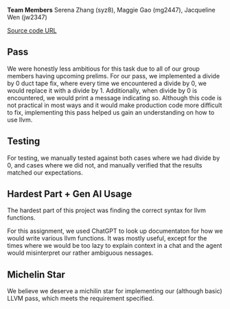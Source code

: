 **Team Members**
Serena Zhang (syz8), Maggie Gao (mg2447), Jacqueline Wen (jw2347)

[Source code URL](https://github.com/Jacqueline-Wen/cs6120-AdvCompilers-Tasks/tree/main/Task7-llvm)

## Pass
We were honestly less ambitious for this task due to all of our group members having upcoming prelims. 
For our pass, we implemented a divide by 0 duct tape fix, where every time we encountered a divide by 0, we would replace it with a divide by 1. Additionally, when divide by 0 is encountered, we would print a message indicating so. Although this code is not practical in most ways and it would make production code more difficult to fix, implementing this pass helped us gain an understanding on how to use llvm. 

## Testing
For testing, we manually tested against both cases where we had divide by 0, and cases where we did not, and manually verified that the results matched our expectations. 

## Hardest Part + Gen AI Usage
The hardest part of this project was finding the correct syntax for llvm functions. 

For this assignment, we used ChatGPT to look up documentaton for how we would write various llvm functions. It was mostly useful, except for the times where we would be too lazy to explain context in a chat and the agent would misinterpret our rather ambiguous nessages.   

## Michelin Star
We believe we deserve a michilin star for implementing our (although basic) LLVM pass, which meets the requirement specified. 